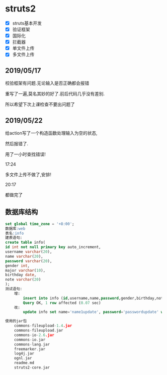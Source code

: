 # struts2
- [x] struts基本开发
- [x] 验证框架
- [x] 国际化
- [x] 拦截器
- [x] 单文件上传
- [x] 多文件上传
## 2019/05/17
校验框架有问题.无论输入是否正确都会报错

重写了一遍,莫名其妙的好了.前后代码几乎没有差别.

所以希望下次上课检查不要出问题了
## 2019/05/22
给action写了一个构造函数处理输入为空的状态,

然后报错了.

用了一小时查找错误!

17:24

多文件上传不做了,安排!

20:17

都做完了



## 数据库结构
```sql
set global time_zone = '+8:00';
数据库:web
表名:info
建表语句:
create table info(
id int not null primary key auto_increment,
username varchar(20),
name varchar(20),
password varchar(20),
gender int,
major varchar(10),
birthday date,
note varchar(20)
);
测试语句:
    增:
        insert into info (id,username,name,password,gender,birthday,note,major) values (null,'username1','name1','password1',1,'2019-01-01','note1','major1');
        Query OK, 1 row affected (0.07 sec)
    改:
        update info set name='name1update', password='passwordupdate' where username='username1';
```
```cpp
使用的jar包
    commons-fileupload-1.4.jar
    commons-fileupload.jar
    commons-io-2.6.jar
    commons-io.jar
    commons-lang.jar
    freemarker.jar
    log4j.jar
    ognl.jar
    readme.md
    struts2-core.jar
```
